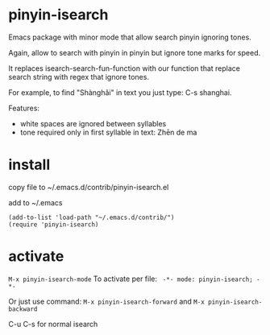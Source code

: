 # pinyin-isearch
Emacs package with minor mode that allow search pinyin ignoring tones.

Again, allow to search with pinyin in pinyin but ignore tone marks for speed.

It replaces isearch-search-fun-function with our function that replace
 search string with regex that ignore tones.

For example, to find "Shànghǎi" in text you just type: C-s shanghai.

Features:
- white spaces are ignored between syllables
- tone required only in first syllable in text: Zhēn de ma

# install
copy file to ~/.emacs.d/contrib/pinyin-isearch.el

add to ~/.emacs

```elisp
(add-to-list 'load-path "~/.emacs.d/contrib/")
(require 'pinyin-isearch)
```

# activate
``` M-x pinyin-isearch-mode ``` To activate per file: ```  -*- mode: pinyin-isearch; -*- ```

Or just use command: ``` M-x pinyin-isearch-forward ``` and ``` M-x pinyin-isearch-backward ```

C-u C-s for normal isearch
